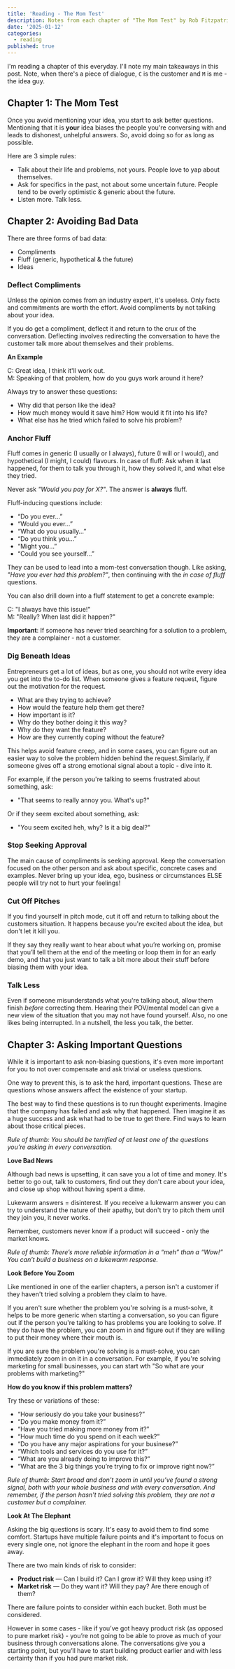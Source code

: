 ```yaml
---
title: 'Reading - The Mom Test'
description: Notes from each chapter of "The Mom Test" by Rob Fitzpatrick.
date: '2025-01-12'
categories:
  - reading
published: true
---
```


I'm reading a chapter of this everyday. I'll note my main takeaways in this post. Note, when there's a piece of dialogue, `C` is the customer and `M` is me - the idea guy.

## Chapter 1: The Mom Test

Once you avoid mentioning your idea, you start to ask better questions. Mentioning that it is **your** idea biases the people you're conversing with and leads to dishonest, unhelpful answers. So, avoid doing so for as long as possible.

Here are 3 simple rules:

- Talk about their life and problems, not yours. People love to yap about themselves.
- Ask for specifics in the past, not about some uncertain future. People tend to be overly optimistic & generic about the future.
- Listen more. Talk less.

## Chapter 2: Avoiding Bad Data

There are three forms of bad data:

- Compliments
- Fluff (generic, hypothetical & the future)
- Ideas

### Deflect Compliments

Unless the opinion comes from an industry expert, it's useless. Only facts and commitments are worth the effort. Avoid compliments by not talking about your idea.

If you do get a compliment, deflect it and return to the crux of the conversation. Deflecting involves redirecting the conversation to have the customer talk more about themselves and their problems.

**An Example**

C: Great idea, I think it'll work out.  
M: Speaking of that problem, how do you guys work around it here?

Always try to answer these questions:

- Why did that person like the idea?
- How much money would it save him? How would it fit into his life?
- What else has he tried which failed to solve his problem?

### Anchor Fluff

Fluff comes in generic (I usually or I always), future (I will or I would), and hypothetical (I might, I could) flavours. In case of fluff: Ask when it last happened, for them to talk you through it, how they solved it, and what else they tried. 

Never ask _"Would you pay for X?"_. The answer is **always** fluff.

Fluff-inducing questions include:

- “Do you ever…”
- “Would you ever…”
- “What do you usually…”
- “Do you think you…”
- “Might you…”
- “Could you see yourself…”

They can be used to lead into a mom-test conversation though. Like asking, _"Have you ever had this problem?"_, then continuing with the _in case of fluff_ questions.

You can also drill down into a fluff statement to get a concrete example:

C: "I always have this issue!"  
M: "Really? When last did it happen?"

**Important**: If someone has never tried searching for a solution to a problem, they are a complainer - not a customer.

### Dig Beneath Ideas

Entrepreneurs get a lot of ideas, but as one, you should not write every idea you get into the to-do list. When someone gives a feature request, figure out the motivation for the request.

- What are they trying to achieve?
- How would the feature help them get there?
- How important is it?
- Why do they bother doing it this way?
- Why do they want the feature?
- How are they currently coping without the feature?

This helps avoid feature creep, and in some cases, you can figure out an easier way to solve the problem hidden behind the request.Similarly, if someone gives off a strong emotional signal about a topic - dive into it.

For example, if the person you're talking to seems frustrated about something, ask:

- "That seems to really annoy you. What's up?"

Or if they seem excited about something, ask:

- "You seem excited heh, why? Is it a big deal?"

### Stop Seeking Approval

The main cause of compliments is seeking approval. Keep the conversation focused on the other person and ask about specific, concrete cases and examples. Never bring up your idea, ego, business or circumstances ELSE people will try not to hurt your feelings!

### Cut Off Pitches

If you find yourself in pitch mode, cut it off and return to talking about the customers situation. It happens because you're excited about the idea, but don't let it kill you.

If they say they really want to hear about what you’re working on, promise that you’ll tell them at the end of the meeting or loop them in for an early demo, and that you just want to talk a bit more about their stuff before biasing them with your idea.

### Talk Less

Even if someone misunderstands what you're talking about, allow them finish _before_ correcting them. Hearing their POV/mental model can give a new view of the situation that you may not have found yourself. Also, no one likes being interrupted. In a nutshell, the less you talk, the better.

## Chapter 3: Asking Important Questions

While it is important to ask non-biasing questions, it's even more important for you to not over compensate and ask trivial or useless questions.

One way to prevent this, is to ask the hard, important questions. These are questions whose answers affect the existence of your startup.

The best way to find these questions is to run thought experiments. Imagine that the company has failed and ask why that happened. Then imagine it as a huge success and ask what had to be true to get there. Find ways to learn about those critical pieces.

_Rule of thumb: You should be terrified of at least one of the questions you’re asking in every conversation._

**Love Bad News**

Although bad news is upsetting, it can save you a lot of time and money. It's better to go out, talk to customers, find out they don't care about your idea, and close up shop without having spent a dime.

Lukewarm answers = disinterest. If you receive a lukewarm answer you can try to understand the nature of their apathy, but don't try to pitch them until they join you, it never works.

Remember, customers never know if a product will succeed - only the market knows.

_Rule of thumb: There’s more reliable information in a “meh” than a “Wow!” You can’t build a business on a lukewarm response._

**Look Before You Zoom**

Like mentioned in one of the earlier chapters, a person isn't a customer if they haven't tried solving a problem they claim to have.

If you aren't sure whether the problem you're solving is a must-solve, it helps to be more generic when starting a conversation, so you can figure out if the person you're talking to has problems you are looking to solve.
If they do have the problem, you can zoom in and figure out if they are willing to put their money where their mouth is.

If you are sure the problem you're solving is a must-solve, you can immediately zoom in on it in a conversation. For example, if you're solving marketing for small businesses, you can start wth "So what are your problems with marketing?"

**How do you know if this problem matters?**

Try these or variations of these:

- “How seriously do you take your business?” 
- “Do you make money from it?”
- “Have you tried making more money from it?”
- “How much time do you spend on it each week?”
- “Do you have any major aspirations for your businese?”
- “Which tools and services do you use for it?”
- “What are you already doing to improve this?”
- “What are the 3 big things you’re trying to fix or improve right now?”

_Rule of thumb: Start broad and don't zoom in until you’ve found a strong signal, both with your whole business and with every conversation. And remember, if the person hasn't tried solving this problem, they are not a customer but a complainer._

**Look At The Elephant**

Asking the big questions is scary. It's easy to avoid them to find some comfort. Startups have multiple failure points and it's important to focus on every single one, not ignore the elephant in the room and hope it goes away.

There are two main kinds of risk to consider:

- **Product risk** — Can I build it? Can I grow it? Will they keep using it?
- **Market risk** — Do they want it? Will they pay? Are there enough of them?

There are failure points to consider within each bucket. Both must be considered.

However in some cases - like if you’ve got heavy product risk (as opposed to pure market risk) - you’re not going to be able to prove as much of your business through conversations alone. The conversations give you a starting point, but you’ll have to start building product earlier and with less certainty than if you had pure market risk.
